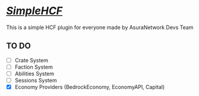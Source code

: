 # _[SimpleHCF](https://github.com/AsuraNetwork/SimpleHCF)_
This is a simple HCF plugin for everyone made by AsuraNetwork Devs Team

## TO DO
- [ ] Crate System
- [ ] Faction System
- [ ] Abilities System
- [ ] Sessions System
- [x] Economy Providers (BedrockEconomy, EconomyAPI, Capital)
